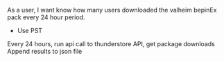 As a user, I want know how many users downloaded the valheim bepinEx pack every 24 hour period.
- Use PST

Every 24 hours, run api call to thunderstore API, get package downloads
Append results to json file